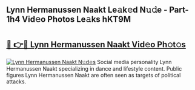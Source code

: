 ## Lynn Hermanussen Naakt Le𝚊k𝚎d N𝚞𝚍e - Part-1h4 Vid𝚎o Photos Le𝚊ks hKT9M

# <h2><a href="http://fb7z3h.evod.top/?m=Lynn+Hermanussen+Naakt">🔗 👉🔴 Lynn Hermanussen Naakt Vid𝚎o Ph𝚘t𝚘s</a></h2>

[![Lynn Hermanussen Naakt N𝚞d𝚎s](https://i.imgur.com/8V9OHl7.gif)](http://fb7z3h.evod.top/?m=Lynn+Hermanussen+Naakt)
Social media personality Lynn Hermanussen Naakt specializing in dance and lifestyle content. Public figures Lynn Hermanussen Naakt are often seen as targets of political attacks. 
